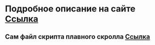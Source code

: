# Подробное описание на сайте [Ссылка](https://practical-web.ru/javascript/kak-sdelat-plavnyy-skroll-k-lyubomu-polozheniyu-na-html-stranice)

## Сам файл скрипта плавного скролла [Ссылка](https://gist.github.com/artemsites/860cfcd079b1f42cace732c31b5e3a29#file-scrollsmoothlytoposition-js)